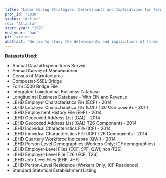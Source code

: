 ```yaml
---
title: "Labor Hiring Strategies: Determinants and Implications for Firm Financials"
proj_id: "2838"
status: "Active"
rdc: "Atlanta"
start_year: "2022"
end_year: "nan"
pi: "Jie He"
abstract: "We aim to study the determinants and implications of firms' labor hiring strategies, i.e., whether to poach from other firms or to hire from nonemployment. We plan to use the Longitudinal Employer-Household Dynamics (LEHD) database to measure a firm's poaching rate, namely, the number of poached workers scaled by its total number of new hires, and merge the data with researcher-provided datasets such as Compustat and the Center of Research in Securities Prices (CRSP) database for the empirical tests. Specifically, we predict that firms with better corporate governance, lower cost of debt, more private equity or bank financing, and those in skill-intensive industries have higher poaching rates. Further, firms going public or getting acquired by more dispersedly owned firms will also become more likely to poach rather than hire from nonemployment. In terms of the implications of differential labor hiring strategies, we hypothesize that firms with higher poaching rates have less procyclical hiring costs, pay less procyclical wages, have more procyclical profits, and thus have higher expected stock returns. In addition, the technology investment of firms with higher poaching rates will be more sensitive to changes in technology price. Our study will contribute to the labor and finance literature by examining the interaction between labor hiring strategies and firms' financials, and by uncovering an important source of firms' equity risk through their hiring styles."
---
```


**Datasets Used:**

  - Annual Capital Expenditures Survey 
  - Annual Survey of Manufactures 
  - Census of Manufactures 
  - Compustat-SSEL Bridge 
  - Form 5500 Bridge File 
  - Integrated Longitudinal Business Database 
  - Longitudinal Business Database - With EIN and Revenue 
  - LEHD Employer Characteristics File (ECF) - 2014 
  - LEHD Employer Characteristics File (ECF) T26 Components - 2014 
  - LEHD Employment History File (EHF) - 2014 
  - LEHD Geocoded Address List (GAL) - 2014 
  - LEHD Geocoded Address List (GAL) T26 Components - 2014 
  - LEHD Individual Characteristics File (ICF) - 2014 
  - LEHD Individual Characteristics File (ICF) T26 Components - 2014 
  - LEHD Quarterly Workforce Indicators (QWI) - 2014 
  - LEHD Person-Level Demographics (Workers Only; ICF demographics) 
  - LEHD Employer-Level Files (ECF, SPF, QWI; non-T26) 
  - LEHD Employer-Level File T26 (ECF; T26) 
  - LEHD Job-Level Files (EHF, JHF) 
  - LEHD Person-Level Residence (Workers Only; ICF Residence) 
  - Standard Statistical Establishment Listing 

